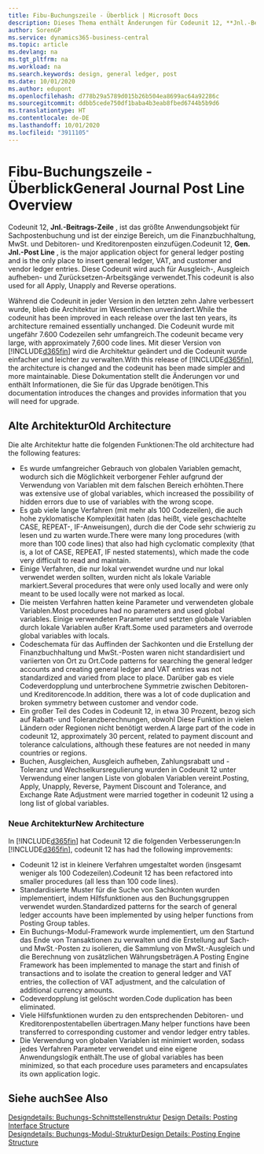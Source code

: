 ```yaml
---
title: Fibu-Buchungszeile - Überblick | Microsoft Docs
description: Dieses Thema enthält Änderungen für Codeunit 12, **Jnl.-Beitrags-Zeile** , welche das größte Anwendungsobjekt für Sachpostenbuchung ist und der einzige Bereich, um in der Finanzbuchhaltung MwSt. und Debitoren- und Kreditorenposten einzufügen.
author: SorenGP
ms.service: dynamics365-business-central
ms.topic: article
ms.devlang: na
ms.tgt_pltfrm: na
ms.workload: na
ms.search.keywords: design, general ledger, post
ms.date: 10/01/2020
ms.author: edupont
ms.openlocfilehash: d778b29a5789d015b26b504ea8699ac64a92286c
ms.sourcegitcommit: ddbb5cede750df1baba4b3eab8fbed6744b5b9d6
ms.translationtype: HT
ms.contentlocale: de-DE
ms.lasthandoff: 10/01/2020
ms.locfileid: "3911105"
---
```

# <a name="general-journal-post-line-overview"></a><span data-ttu-id="efdaa-103">Fibu-Buchungszeile - Überblick</span><span class="sxs-lookup"><span data-stu-id="efdaa-103">General Journal Post Line Overview</span></span>
<span data-ttu-id="efdaa-104">Codeunit 12, **Jnl.-Beitrags-Zeile** , ist das größte Anwendungsobjekt für Sachpostenbuchung und ist der einzige Bereich, um die Finanzbuchhaltung, MwSt. und Debitoren- und Kreditorenposten einzufügen.</span><span class="sxs-lookup"><span data-stu-id="efdaa-104">Codeunit 12, **Gen. Jnl.-Post Line** , is the major application object for general ledger posting and is the only place to insert general ledger, VAT, and customer and vendor ledger entries.</span></span> <span data-ttu-id="efdaa-105">Diese Codeunit wird auch für Ausgleich-, Ausgleich aufheben- und Zurücksetzen-Arbeitsgänge verwendet.</span><span class="sxs-lookup"><span data-stu-id="efdaa-105">This codeunit is also used for all Apply, Unapply and Reverse operations.</span></span>  
  
<span data-ttu-id="efdaa-106">Während die Codeunit in jeder Version in den letzten zehn Jahre verbessert wurde, blieb die Architektur im Wesentlichen unverändert.</span><span class="sxs-lookup"><span data-stu-id="efdaa-106">While the codeunit has been improved in each release over the last ten years, its architecture remained essentially unchanged.</span></span> <span data-ttu-id="efdaa-107">Die Codeunit wurde mit ungefähr 7.600 Codezeilen sehr umfangreich.</span><span class="sxs-lookup"><span data-stu-id="efdaa-107">The codeunit became very large, with approximately 7,600 code lines.</span></span> <span data-ttu-id="efdaa-108">Mit dieser Version von [!INCLUDE[d365fin](includes/d365fin_md.md)] wird die Architektur geändert und die Codeunit wurde einfacher und leichter zu verwalten.</span><span class="sxs-lookup"><span data-stu-id="efdaa-108">With this release of [!INCLUDE[d365fin](includes/d365fin_md.md)], the architecture is changed and the codeunit has been made simpler and more maintainable.</span></span> <span data-ttu-id="efdaa-109">Diese Dokumentation stellt die Änderungen vor und enthält Informationen, die Sie für das Upgrade benötigen.</span><span class="sxs-lookup"><span data-stu-id="efdaa-109">This documentation introduces the changes and provides information that you will need for upgrade.</span></span>  
  
## <a name="old-architecture"></a><span data-ttu-id="efdaa-110">Alte Architektur</span><span class="sxs-lookup"><span data-stu-id="efdaa-110">Old Architecture</span></span>  
<span data-ttu-id="efdaa-111">Die alte Architektur hatte die folgenden Funktionen:</span><span class="sxs-lookup"><span data-stu-id="efdaa-111">The old architecture had the following features:</span></span>  
  
* <span data-ttu-id="efdaa-112">Es wurde umfangreicher Gebrauch von globalen Variablen gemacht, wodurch sich die Möglichkeit verborgener Fehler aufgrund der Verwendung von Variablen mit dem falschen Bereich erhöhten.</span><span class="sxs-lookup"><span data-stu-id="efdaa-112">There was extensive use of global variables, which increased the possibility of hidden errors due to use of variables with the wrong scope.</span></span>  
* <span data-ttu-id="efdaa-113">Es gab viele lange Verfahren (mit mehr als 100 Codezeilen), die auch hohe zyklomatische Komplexität haten (das heißt, viele geschachtelte CASE, REPEAT-, IF-Anweisungen), durch die der Code sehr schwierig zu lesen und zu warten wurde.</span><span class="sxs-lookup"><span data-stu-id="efdaa-113">There were many long procedures (with more than 100 code lines) that also had high cyclomatic complexity (that is, a lot of CASE, REPEAT, IF nested statements), which made the code very difficult to read and maintain.</span></span>  
* <span data-ttu-id="efdaa-114">Einige Verfahren, die nur lokal verwendet wurdne und nur lokal verwendet werden sollten, wurden nicht als lokale Variable markiert.</span><span class="sxs-lookup"><span data-stu-id="efdaa-114">Several procedures that were only used locally and were only meant to be used locally were not marked as local.</span></span>  
* <span data-ttu-id="efdaa-115">Die meisten Verfahren hatten keine Parameter und verwendeten globale Variablen.</span><span class="sxs-lookup"><span data-stu-id="efdaa-115">Most procedures had no parameters and used global variables.</span></span> <span data-ttu-id="efdaa-116">Einige verwendeten Parameter und setzten globale Variablen durch lokale Variablen außer Kraft.</span><span class="sxs-lookup"><span data-stu-id="efdaa-116">Some used parameters and overrode global variables with locals.</span></span>  
* <span data-ttu-id="efdaa-117">Codeschemata für das Auffinden der Sachkonten und die Erstellung der Finanzbuchhaltung und MwSt.-Posten waren nicht standardisiert und variierten von Ort zu Ort.</span><span class="sxs-lookup"><span data-stu-id="efdaa-117">Code patterns for searching the general ledger accounts and creating general ledger and VAT entries was not standardized and varied from place to place.</span></span> <span data-ttu-id="efdaa-118">Darüber gab es viele Codeverdopplung und unterbrochene Symmetrie zwischen Debitoren- und Kreditorencode.</span><span class="sxs-lookup"><span data-stu-id="efdaa-118">In addition, there was a lot of code duplication and broken symmetry between customer and vendor code.</span></span>  
* <span data-ttu-id="efdaa-119">Ein großer Teil des Codes in Codeunit 12, in etwa 30 Prozent, bezog sich auf Rabatt- und Toleranzberechnungen, obwohl Diese Funktion in vielen Ländern oder Regionen nicht benötigt werden.</span><span class="sxs-lookup"><span data-stu-id="efdaa-119">A large part of the code in codeunit 12, approximately 30 percent, related to payment discount and tolerance calculations, although these features are not needed in many countries or regions.</span></span>  
* <span data-ttu-id="efdaa-120">Buchen, Ausgleichen, Ausgleich aufheben, Zahlungsrabatt und -Toleranz und Wechselkursregulierung wurden in Codeunit 12 unter Verwendung einer langen Liste von globalen Variablen vereint.</span><span class="sxs-lookup"><span data-stu-id="efdaa-120">Posting, Apply, Unapply, Reverse, Payment Discount and Tolerance, and Exchange Rate Adjustment were married together in codeunit 12 using a long list of global variables.</span></span>  
  
### <a name="new-architecture"></a><span data-ttu-id="efdaa-121">Neue Architektur</span><span class="sxs-lookup"><span data-stu-id="efdaa-121">New Architecture</span></span>  
<span data-ttu-id="efdaa-122">In [!INCLUDE[d365fin](includes/d365fin_md.md)] hat Codeunit 12 die folgenden Verbesserungen:</span><span class="sxs-lookup"><span data-stu-id="efdaa-122">In [!INCLUDE[d365fin](includes/d365fin_md.md)], codeunit 12 has had the following improvements:</span></span>  
  
* <span data-ttu-id="efdaa-123">Codeunit 12 ist in kleinere Verfahren umgestaltet worden (insgesamt weniger als 100 Codezeilen).</span><span class="sxs-lookup"><span data-stu-id="efdaa-123">Codeunit 12 has been refactored into smaller procedures (all less than 100 code lines).</span></span>  
* <span data-ttu-id="efdaa-124">Standardisierte Muster für die Suche von Sachkonten wurden implementiert, indem Hilfsfunktionen aus den Buchungsgruppen verwendet wurden.</span><span class="sxs-lookup"><span data-stu-id="efdaa-124">Standardized patterns for the search of general ledger accounts have been implemented by using helper functions from Posting Group tables.</span></span>  
* <span data-ttu-id="efdaa-125">Ein Buchungs-Modul-Framework wurde implementiert, um den Startund das Ende von Transaktionen zu verwalten und die Erstellung auf Sach- und MwSt.-Posten zu isolieren, die Sammlung von MwSt.-Ausgleich und die Berechnung von zusätzlichen Währungsbeträgen.</span><span class="sxs-lookup"><span data-stu-id="efdaa-125">A Posting Engine Framework has been implemented to manage the start and finish of transactions and to isolate the creation to general ledger and VAT entries, the collection of VAT adjustment, and the calculation of additional currency amounts.</span></span>  
* <span data-ttu-id="efdaa-126">Codeverdopplung ist gelöscht worden.</span><span class="sxs-lookup"><span data-stu-id="efdaa-126">Code duplication has been eliminated.</span></span>  
* <span data-ttu-id="efdaa-127">Viele Hilfsfunktionen wurden zu den entsprechenden Debitoren- und Kreditorenpostentabellen übertragen.</span><span class="sxs-lookup"><span data-stu-id="efdaa-127">Many helper functions have been transferred to corresponding customer and vendor ledger entry tables.</span></span>  
* <span data-ttu-id="efdaa-128">Die Verwendung von globalen Variablen ist minimiert worden, sodass jedes Verfahren Parameter verwendet und eine eigene Anwendungslogik enthält.</span><span class="sxs-lookup"><span data-stu-id="efdaa-128">The use of global variables has been minimized, so that each procedure uses parameters and encapsulates its own application logic.</span></span>  
  
## <a name="see-also"></a><span data-ttu-id="efdaa-129">Siehe auch</span><span class="sxs-lookup"><span data-stu-id="efdaa-129">See Also</span></span>  
<span data-ttu-id="efdaa-130">[Designdetails: Buchungs-Schnittstellenstruktur](design-details-posting-interface-structure.md) </span><span class="sxs-lookup"><span data-stu-id="efdaa-130">[Design Details: Posting Interface Structure](design-details-posting-interface-structure.md) </span></span>  
[<span data-ttu-id="efdaa-131">Designdetails: Buchungs-Modul-Struktur</span><span class="sxs-lookup"><span data-stu-id="efdaa-131">Design Details: Posting Engine Structure</span></span>](design-details-posting-engine-structure.md)
